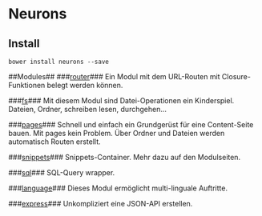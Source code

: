 Neurons
================


Install
----------------

`bower install neurons --save`

##Modules##
###[router]()###
Ein Modul mit dem URL-Routen mit Closure-Funktionen belegt werden können.

###[fs]()###
Mit diesem Modul sind Datei-Operationen ein Kinderspiel. Dateien, Ordner, schreiben lesen, durchgehen...

###[pages]()###
Schnell und einfach ein Grundgerüst für eine Content-Seite bauen. Mit pages kein Problem. Über Ordner und Dateien werden automatisch Routen erstellt.


###[snippets]()###
Snippets-Container. Mehr dazu auf den Modulseiten.


###[sql]()###
SQL-Query wrapper.


###[language]()###
Dieses Modul ermöglicht multi-linguale Auftritte.

###[express]()###
Unkompliziert eine JSON-API erstellen.
